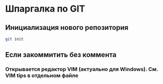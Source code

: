 # Шпаргалка по GIT
## Инициализация нового репозитория
```sh
git init
```
## Если закоммитить без коммента
### Открывается редактор VIM (актуально для Windows). См. VIM tips в отдельном файле
